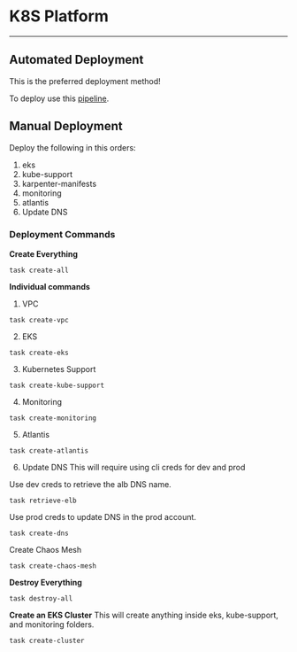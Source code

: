 # K8S Platform
___

## Automated Deployment 
This is the preferred deployment method!

To deploy use this [pipeline](.github%2Fworkflows%2Fcreate-dev-eks.yml).

## Manual Deployment
Deploy the following in this orders:
1. eks
2. kube-support
3. karpenter-manifests
4. monitoring
5. atlantis
6. Update DNS

### Deployment Commands
**Create Everything**
```shell
task create-all
```

**Individual commands**
1. VPC
```shell
task create-vpc
```

2. EKS
```shell
task create-eks
```

3. Kubernetes Support
```shell
task create-kube-support
```

4. Monitoring
```shell
task create-monitoring
```

5. Atlantis
```shell
task create-atlantis
```

6. Update DNS
This will require using cli creds for dev and prod

Use dev creds to retrieve the alb DNS name.
```shell
task retrieve-elb
```

Use prod creds to update DNS in the prod account.
```shell
task create-dns
```

Create Chaos Mesh
```shell
task create-chaos-mesh
```

**Destroy Everything**
```shell
task destroy-all
```

**Create an EKS Cluster**
This will create anything inside eks, kube-support, and monitoring folders.
```shell
task create-cluster
```